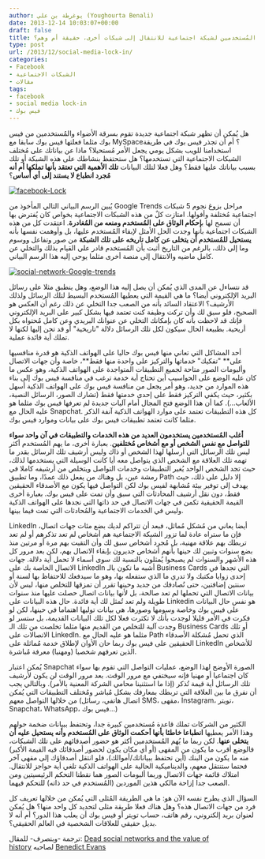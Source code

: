 ```yaml
---
author: يوغرطة بن علي (Youghourta Benali)
date: 2013-12-14 10:03:07+00:00
draft: false
title: صعوبة ترك المُستخدمين لشبكة اجتماعية للانتقال إلى شبكات أخرى، حقيقة أم وهم؟
type: post
url: /2013/12/social-media-lock-in/
categories:
- Facebook
- الشبكات الاجتماعية
- مقالات
tags:
- facebook
- social media lock-in
- فيس بوك
---
```


هل يُمكن أن تظهر شبكة اجتماعية جديدة تقوم بسرقة الأضواء والمُستخدمين من فيس بوك مثلما فعلتها فيس بوك سابقا مع MySpace؟ أم أن تجذر فيس بوك في طريقة استخدامنا للويب بشكل يومي يجعل الأمر مُستحيلا؟ ماذا عن بياناتك على مُختلف الشبكات الاجتماعية التي تستخدمها؟ هل ستحتفظ بنشاطك على هذه الشبكة أو تلك بسبب بياناتك عليها فقط؟ وهل فعلا لتلك البيانات **تلك الأهمية التي تعتقد بأنها تملكها أم أنه مُجرد انطباع لا يستند إلى أي أساس**؟




[![facebook-Lock](http://socialmedia4arab.com/wp-content/uploads/2013/12/facebook-Lock.png)
](http://socialmedia4arab.com/wp-content/uploads/2013/12/facebook-Lock.png)




يُبين الرسم البياني التالي المأخوذ من Google Trends مراحل بزوغ نجوم 5 شبكات اجتماعية مُختلفة وأفولها. امتازت كلٌ من هذه الشبكات الاجتماعية بخواص كان يُفترض بها أن تسمح لها ب**إحكام الوثاق على المُستخدم ومنعه من المُغادرة**. اعتقدت كل من هذه الشبكات اجتماعية بأنها وجدت الحل الأمثل لإبقاء المُستخدم عليها، بل وأوهمت نفسها بأنه **يستحيل للمُستخدم أن يتخلى عن كامل تاريخه على تلك الشبكة** من صور وتفاعل ووسوم وما إلى ذلك، بالرغم من التاريخ أثبت بأن المُستخدم قادر على القيام بذلك والتخلي عن كامل ماضيه والانتقال إلى منصة أخرى مثلما يوحي إليه هذا الرسم البياني.




[![social-network-Google-trends](http://socialmedia4arab.com/wp-content/uploads/2013/12/social-network-Google-trends.png)
](http://socialmedia4arab.com/wp-content/uploads/2013/12/social-network-Google-trends.png)




قد نتساءل عن المدى الذي يُمكن أن يصل إليه هذا الوضع، وهل ينطبق مثلا على رسائل البريد الإلكتروني أيضا؟ ما هي القيمة التي يعطيها المُستخدم البسيط لتلك الرسائل ولذلك الأرشيف؟ الاعتقاد السائد بأنه من الصعب جدا التخلي عن ذلك رغم أن العكس هو الصحيح، فلو سبق لك وأن تركت وظيفة كنت تعتمد فيها بشكل كبير على البريد الإلكتروني فإنك قد لاحظت بأنه كان بإمكانك التخلي عن عنوانك البريدي وعن كامل مُحتواه بكل أريحية. بطبيعة الحال سيكون لكل تلك الرسائل دلالة "تاريخية" أو قد تحن إليها لكنها لا تملك أية فائدة عملية.




أحد المشاكل التي تعاني منها فيس بوك حاليا على الهواتف الذكية هو قدرة منافسيها على** "تفكيك" خدماتها والتركيز على واحدة منها فقط**، خاصة وأن جهات الاتصال وألبومات الصور متاحة لجميع التطبيقات المتواجدة على الهواتف الذكية، وهو عكس ما كان عليه الوضع على الحواسيب أين تحتاج أية خدمة ترغب في منافسة فيس بوك إلى بناء هذه الموارد من جديد، وهو أمر يجعل من منافسة فيس بوك على الهواتف الذكية أسهل بكثير، حيث يكفي التركيز فقط على إحدى خدمتها فقط (تشارك الصور، الرسائل النصية، الألعاب...). كما أن هذا الوضع فتح المجال أمام آليات جديدة لم تعرفها فيس بوك مثلما هو عليه الحال مع Snapchat. كل هذه التطبيقات تعتمد على موارد الهواتف الذكية آنفة الذكر مثلما كانت تعتمد تطبيقات فيس بوك على بيانات وموارد فيس بوك.




**أغلب المُستخدمين يستخدمون العديد من هذه الخدمات والتطبيقات في آن واحد سواء للتواصل مع نفس الشخص أو مع أشخاص مُختلفين**. بعبارة أخرى، ما يهم المُستخدم أكثر ليس تلك الرسائل التي أرسلها لهذا الشخص أو ذاك وليس أرشيف تلك الرسائل بقدر ما تهمه تلك العلاقة مع الشخص الذي يتواصل معه أيا كانت الوسيلة التي يستخدمها لذلك، حيث تجد الشخص الواحد يُغير التطبيقات وخدمات التواصل ويتخلص من أرشيفه كاملا في رمشة عين، بل وهناك من يفعل ذلك عمدًا، وما تطبيق Path إلا دليل على ذلك، حيث يهدف إلى توفير بيئة مُشابهة لفيس بوك لكن التواصل فيها يكون مع الأصدقاء الحقيقين فقط، دون نقل أرشيف المحادثات التي سبق وأن تمت على فيس بوك. بعبارة أخرى القيمة الحقيقية تكمن في جهات الاتصال في حد ذاتها التي نجدها على الهواتف الذكية وليس في الخدمات الاجتماعية والمُحادثات التي تمت فيما بينها.




LinkedIn أيضا يعاني من مُشكل مُماثل، فبعد أن تتراكم لديك بضع مئات جهات اتصال، فإن ما ستراه عادة لما تزور الشبكة الاجتماعية هم أشخاص لم تعد تذكرهم أو لم تعد تربطك بهم علاقة مهنية، بل مُجرد أشخاص سبق لك وأن التقيت بهم مرة أو مرتين منذ بضع سنوات وتبين لك حينها بأنهم أشخاص جديرون بإبقاء الاتصال بهم، لكن بعد مرور كل هذه الأشهر والسنوات لم يصبحوا يُمثلون بالنسبة لك سوى أسماء لا تحمل أية دلالة. جهات الاتصال الخاصة بك على LinkedIn أشبه ما تكون بالـ Business Cards التي تجدها في إحدى زوايا مكتبك ولا تدري ما الذي ستفعله بها، وهو ما سيدفعك للاحتفاظ بها لسنة أو سنتين إضافتين، حتى تُصادفك من جديد وحينها تقرر أن تمزقها للتخلص منها، ليس لأن بيانات الاتصال التي تحملها لم تعد صالحة، بل لأنها بيانات اتصال حصلت عليها منذ سنوات طويلة ولم تعد تُمثل لك أية فائدة. حال هذه البيانات على Linkedin هو نفس حال البيانات على فيس بوك وخاصة وسومها وصورها، هي بيانات توليها اهتماما في حينها، لكن لو فكرت في الأمر قليلا لوجدت بأنك لا تكثرت فعلا لكل تلك البيانات القديمة، بل ستسر لو وجدت آلية للتخلص من القديم منها مثلما تخلصت من تلك الـ Business Cards أو تلك الاتصالات على LinkedIn. مثلما هو عليه الحال مع Path الذي تحمل مُشكلة الأصدقاء الحقيقين على فيس بوك ربما حان الأوان لإطلاق خدمة مُماثلة على LinkedIn للأشخاص الذين تعرفهم شخصيا (ومهنيا) معرفة مُباشرة.




يُمكن اعتبار Snapchat الصورة الأوضح لهذا الوضع، عمليات التواصل التي تقوم بها سواء كان اجتماعيا أو مهنيا فإنه سيختفي مع مرور الوقت. بعد مرور الوقت لن يكون لأرشيف تلك الرسائل أية قيمة تُذكر (إذا ما استثنينا محامي الشركة المعنية بالأمر). وبالتالي يجب أن نفرق ما بين العلاقة التي تربطك بمعارفك بشكل مُباشر ومُختلف التطبيقات التي يُمكن من خلالها التواصل معهم (اتصال هاتفي، رسائل SMS، مقهى، Instagram، تويتر، Snapchat، WhatsApp، فيس بوك...)




الكثير من الشركات تملك قاعدة مُستخدمين كبيرة جدا، وتحتفظ ببيانات ضخمة حولهم وهذا الأمر يعطيها **انطباعا خاطئا بأنها أحكمت الوثاق على المُستخدم وأنه يستحيل عليه أن يتخلى عنها**. لكن ربما ما يُهم المُستخدمين أكثر هو حضور أصدقائهم على تلك الشبكات، فالوضع أقرب ما يكون من المقهى (أو أي مكان يكون لحضور أصدقائك فيه القيمة الأكبر) منه ما يكون من البنك (أين تحتفظ ببياناتك/أموالك)، فلو انتقل أصدقاؤك إلى مقهى آخر فحتما ستنتقل معهم، والديناميكية الحالية على الهواتف الذكية تلغي أية حواجز للانتقال. امتلاك قائمة جهات الاتصال وربما ألبومات الصور هما نقطتا التحكم الرئيسيتين ومن الصعب جدا إزاحة مالكي هذين الموردين (المُستخدم في حد ذاته) للتحكم فيهما.




السؤال الذي يطرح نفسه الآن هو: ما هي الطريقة المُثلى التي يُمكن من خلالها تعريف كل فرد من جهات الاتصال هذه؟ وهل هناك فعلا طريقة مثلى لتحديد كل واحد منها؟ هل يُمكن لعنوان بريد إلكتروني، رقم هاتف، حساب تويتر أو فيس بوك أن يعلب هذا الدور؟ أم أنه لا بديل حقيقي للعلاقات الشخصية في العالم الحقيقي؟.




ترجمة -وبتصرف- للمقال: [Dead social networks and the value of history](http://ben-evans.com/benedictevans/2013/9/30/dead-social-networks-and-the-value-of-history) لصاحبه [Benedict Evans](https://twitter.com/benedictevans)
